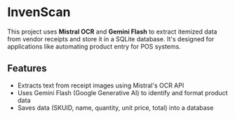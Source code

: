# InvenScan

This project uses **Mistral OCR** and **Gemini Flash** to extract itemized data from vendor receipts and store it in a SQLite database. It's designed for applications like automating product entry for POS systems.

## Features

- Extracts text from receipt images using Mistral's OCR API
- Uses Gemini Flash (Google Generative AI) to identify and format product data
- Saves data (SKUID, name, quantity, unit price, total) into a database
